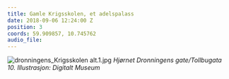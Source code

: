 ```yaml
---
title: Gamle Krigsskolen, et adelspalass
date: 2018-09-06 12:24:00 Z
position: 3
coords: 59.909857, 10.745762
audio_file: 
---
```


![dronningens_Krigsskolen alt.1.jpg](/uploads/dronningens_Krigsskolen%20alt.1.jpg)
*Hjørnet Dronningens gate/Tollbugata 10. Illustrasjon: Digitalt Museum*